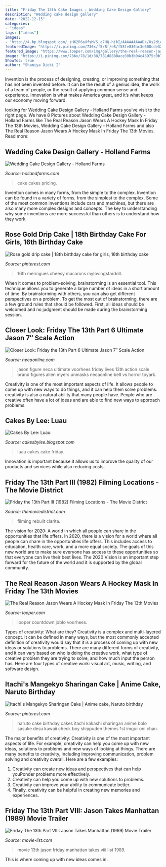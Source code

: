 ```yaml
---
title: "Friday The 13th Cake Images : Wedding Cake Design Gallery"
description: "Wedding cake design gallery"
date: "2022-12-15"
categories:
- "ideas"
tags: ["ideas"]
images:
- "http://4.bp.blogspot.com/_zH62R6aUfsM/S_c7HQ-hjkI/AAAAAAAAADk/Os2dia-Bets/s1600/IMG_0287.JPG"
featuredImage: "https://i.pinimg.com/736x/f5/8f/e8/f58fe830ac3e608cde32fd2594a2bd27.jpg"
featured_image: "https://www.looper.com/img/gallery/the-real-reason-jason-wears-a-hockey-mask-in-friday-the-13th-movies/intro-1621391128.jpg"
image: "https://i.pinimg.com/736x/78/1d/88/781d8880ace30b3b04c43975c0b75e9d--naruto-birthday-th-birthday.jpg"
ShowToc: true
author: "Shaniya Dicki I"
---
```



Invention is the process of designing, creating, or improving something that has not been invented before. It can be the result of a genius idea, the work of a team of people, or the result of applying common sense and experience. Innovation is what makes America great, and it’s what keeps our economy moving forward.

	

		
looking for Wedding Cake Design Gallery - Holland Farms you've visit to the right page. We have 8 Pictures about Wedding Cake Design Gallery - Holland Farms like The Real Reason Jason Wears A Hockey Mask In Friday The 13th Movies, Wedding Cake Design Gallery - Holland Farms and also The Real Reason Jason Wears A Hockey Mask In Friday The 13th Movies. Read more:
		
    
## Wedding Cake Design Gallery - Holland Farms

<img loading=lazy src="https://hollandfarms.com/wp-content/gallery/wedding-cakes/P1000334.jpg" onerror="this.onerror=null;this.src='https://tse1.mm.bing.net/th?id=OIP.WZbG_0mw2XvXSJSgl9mmBQHaJ4&amp;pid=15.1';" alt="Wedding Cake Design Gallery - Holland Farms">

_Source: hollandfarms.com_

>cake cakes pricing. 

	

Invention comes in many forms, from the simple to the complex.
Invention can be found in a variety of forms, from the simplest to the complex. Some of the most common inventions include cars and machines, but there are also many more complex designs and concepts. The key to understanding why some inventions are more successful than others is to understand how they work.

    
## Rose Gold Drip Cake | 18th Birthday Cake For Girls, 16th Birthday Cake

<img loading=lazy src="https://i.pinimg.com/736x/f5/8f/e8/f58fe830ac3e608cde32fd2594a2bd27.jpg" onerror="this.onerror=null;this.src='https://tse2.mm.bing.net/th?id=OIP.EgRu7yhjfyhmFjrjPYmztAHaKQ&amp;pid=15.1';" alt="Rose gold drip cake | 18th birthday cake for girls, 16th birthday cake">

_Source: pinterest.com_

>16th meringues cheesy macarons mylovingstardoll. 

	

When it comes to problem-solving, brainstorming is an essential tool. This technique allows you to generate a large number of ideas in a short amount of time. By brainstorming with others, you can also get different perspectives on a problem. To get the most out of brainstorming, there are a few ground rules that should be followed. First, all ideas should be welcomed and no judgment should be made during the brainstorming session.

    
## Closer Look: Friday The 13th Part 6 Ultimate Jason 7″ Scale Action

<img loading=lazy src="https://necaonline.com/wp-content/uploads/2015/08/1300x-Jason7.jpg" onerror="this.onerror=null;this.src='https://tse2.mm.bing.net/th?id=OIP.DKF8lsoGGPlBU6p-5y7d4AHaLL&amp;pid=15.1';" alt="Closer Look: Friday the 13th Part 6 Ultimate Jason 7″ Scale Action">

_Source: necaonline.com_

>jason figure neca ultimate voorhees friday lives 13th action scale brand figures alien myers unmasks necaonline belt vs horror toyark. 

	

Creativity is one of the most important aspects of life. It allows people to come up with new ways to do things, and it can help them solve problems. creativity is also a natural ability that many people have. People who are creative often have a lot of ideas and are able to find new ways to approach problems.

    
## Cakes By Lee: Luau

<img loading=lazy src="http://4.bp.blogspot.com/_zH62R6aUfsM/S_c7HQ-hjkI/AAAAAAAAADk/Os2dia-Bets/s1600/IMG_0287.JPG" onerror="this.onerror=null;this.src='https://tse3.mm.bing.net/th?id=OIP.hf2QtTo6mb7WZaOyldHawAHaLG&amp;pid=15.1';" alt="Cakes By Lee: Luau">

_Source: cakesbylee.blogspot.com_

>luau cakes cake friday. 

	

Innovation is important because it allows us to improve the quality of our products and services while also reducing costs.

    
## Friday The 13th Part III (1982) Filming Locations - The Movie District

<img loading=lazy src="http://www.themoviedistrict.com/wp-content/uploads/2016/10/fridaythe13thpartiii02B-624x297.jpg" onerror="this.onerror=null;this.src='https://tse4.mm.bing.net/th?id=OIP.XiHAYbMv53rfU7Hw5fOSPAHaDh&amp;pid=15.1';" alt="Friday the 13th Part III (1982) Filming Locations - The Movie District">

_Source: themoviedistrict.com_

>filming rebuilt clarita. 

	

The vision for 2020: A world in which all people can share in the opportunities that life offers.
In 2020, there is a vision for a world where all people can share in the opportunities life offers. This includes access to education, health care, work, and a more equal society. The goals of this new world are to make sure everyone has access to these opportunities so that everyone can live their best lives. The 2020 Vision is an important step forward for the future of the world and it is supported by the global community.

    
## The Real Reason Jason Wears A Hockey Mask In Friday The 13th Movies

<img loading=lazy src="https://www.looper.com/img/gallery/the-real-reason-jason-wears-a-hockey-mask-in-friday-the-13th-movies/intro-1621391128.jpg" onerror="this.onerror=null;this.src='https://tse1.mm.bing.net/th?id=OIP.p_HS_hfqhxjSJzWxKAObnAHaEK&amp;pid=15.1';" alt="The Real Reason Jason Wears A Hockey Mask In Friday The 13th Movies">

_Source: looper.com_

>looper countdown joblo voorhees. 

	

Types of creativity: What are they?
Creativity is a complex and multi-layered concept. It can be defined in many ways, but the most commonly accepted definition of creativity would say that it is a process of coming up with new ideas or solutions to problems. There are many different forms of creativity, and it can vary based on who is doing the creative work, what type of creative problem they are trying to solve, and how much input the person has. Here are four types of creative work: visual art, music, writing, and software design.

    
## Itachi&#039;s Mangekyo Sharingan Cake | Anime Cake, Naruto Birthday

<img loading=lazy src="https://i.pinimg.com/736x/78/1d/88/781d8880ace30b3b04c43975c0b75e9d--naruto-birthday-th-birthday.jpg" onerror="this.onerror=null;this.src='https://tse4.mm.bing.net/th?id=OIP.yelBAjv3WF5HSSZtL9LqIwHaJ6&amp;pid=15.1';" alt="Itachi&#039;s Mangekyo Sharingan Cake | Anime cake, Naruto birthday">

_Source: pinterest.com_

>naruto cake birthday cakes itachi kakashi sharingan anime bolo sasuke desu kawaii check boy shippuden themes 1st imgur oni chan. 

	

The major benefits of creativity:
Creativity is one of the most important aspects of life. For example, creativity can help you come up with new ideas, solutions to problems and new ways of looking at things. There are many benefits to creativity, including improving communication, problem solving and creativity overall. Here are a few examples:
1) Creativity can create new ideas and perspectives that can help youPonder problems more effectively.
2) Creativity can help you come up with new solutions to problems.
3) Creativity can improve your ability to communicate better.
4) Finally, creativity can be helpful in creating new memories and experiences.

    
## Friday The 13th Part VIII: Jason Takes Manhattan (1989) Movie Trailer

<img loading=lazy src="https://www.movie-list.com/img/posters/big/zoom/fridaythe13th8.jpg" onerror="this.onerror=null;this.src='https://tse2.mm.bing.net/th?id=OIP.9f_A8dQ0-zTKpRqjd_R4oAHaK9&amp;pid=15.1';" alt="Friday The 13th Part VIII: Jason Takes Manhattan (1989) Movie Trailer">

_Source: movie-list.com_

>movie 13th jason friday manhattan takes viii list 1989. 

	

This is where coming up with new ideas comes in.

